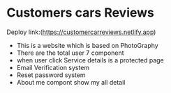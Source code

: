 # Customers cars Reviews
Deploy link:(https://customercarreviews.netlify.app)

<div>
  <ul>
    <li> This is a website which is based on PhotoGraphy </li>
    <li>There are the total user 7 component</li>
    <li> when user click Service details is a protected page </li>
    <li> Email Verification system </li>
    <li> Reset password system</li>
    <li> About me compont show my all detail</li>
 </ul>
</div>